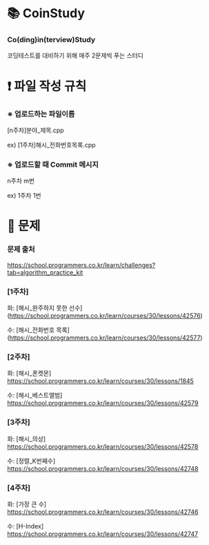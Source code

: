 # :books: CoinStudy
### Co(ding)in(terview)Study
코딩테스트를 대비하기 위해 매주 2문제씩 푸는 스터디

# :exclamation: 파일 작성 규칙
### ※ 업로드하는 파일이름
[n주차]분야_제목.cpp

ex) [1주차]해시_전화번호목록.cpp

### ※ 업로드할 때 Commit 메시지
n주차 m번

ex) 1주차 1번

# :page_with_curl: 문제
### 문제 출처
https://school.programmers.co.kr/learn/challenges?tab=algorithm_practice_kit

### [1주차]
화: [해시_완주하지 못한 선수] (https://school.programmers.co.kr/learn/courses/30/lessons/42576) 

수: [해시_전화번호 목록] (https://school.programmers.co.kr/learn/courses/30/lessons/42577)

### [2주차]
화: [해시_폰켓몬] https://school.programmers.co.kr/learn/courses/30/lessons/1845

수: [해시_베스트앨범] https://school.programmers.co.kr/learn/courses/30/lessons/42579

### [3주차]
화: [해시_의상] https://school.programmers.co.kr/learn/courses/30/lessons/42578

수: [정렬_K번째수] https://school.programmers.co.kr/learn/courses/30/lessons/42748

### [4주차]
화: [가장 큰 수] https://school.programmers.co.kr/learn/courses/30/lessons/42746

수: [H-Index] https://school.programmers.co.kr/learn/courses/30/lessons/42747
